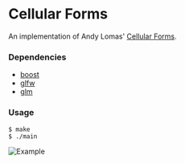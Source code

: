 # Cellular Forms

An implementation of Andy Lomas' [Cellular Forms](http://www.andylomas.com/extra/andylomas_paper_cellular_forms_aisb50.pdf).

### Dependencies

- [boost](https://www.boost.org/)
- [glfw](https://www.glfw.org/)
- [glm](https://glm.g-truc.net/)

### Usage

    $ make
    $ ./main

![Example](https://www.michaelfogleman.com/static/cellular-forms/2.png)
